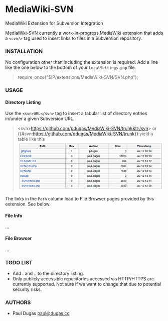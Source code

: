 MediaWiki-SVN
=============

MediaWiki Extension for Subversion Integration

MediaWiki-SVN currently a work-in-progress MediaWiki extension that adds
a `<svn/>` tag used to insert links to files in a Subversion repository.

### INSTALLATION

No configuration other than including the extension is required.  Add a line
like the one below to the bottom of your `LocalSettings.php` file.

> require_once("$IP/extensions/MediaWiki-SVN/SVN.php");

### USAGE

#### Directory Listing

Use the `<svn>URL</svn>` tag to insert a tabular list of directory entries in/under a given Subversion URL.  
> &lt;svn&gt;https://github.com/pdugas/MediaWiki-SVN/trunk&lt;/svn&gt;
or
> {{#svn:https://github.com/pdugas/MediaWiki-SVN/trunk}}
yield a table like this
![Screenshot showing directory listing](screenshot_01.png)

The links in the `Path` column lead to File Browser pages provided by this extension.  See below.

#### File Info

...

#### File Browser

...

### TODO LIST
* Add . and .. to the directory listing.
* Only publicly accessible repositories accessed via HTTP/HTTPS are currently supported.  Not sure if we want to change that due to potential security risks.

### AUTHORS
* Paul Dugas <paul@dugas.cc>
